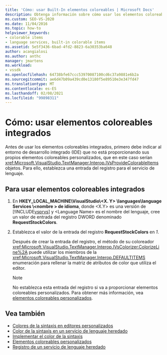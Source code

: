 ```yaml
---
title: 'Cómo: usar Built-In elementos coloreables | Microsoft Docs'
description: Obtenga información sobre cómo usar los elementos coloreables integrados en el entorno de desarrollo integrado (IDE) de Visual Studio para su servicio de lenguaje.
ms.custom: SEO-VS-2020
ms.date: 11/04/2016
ms.topic: how-to
helpviewer_keywords:
- colorable items
- language services, built-in colorable items
ms.assetid: 5e5f3436-6bad-4fd2-8823-6a30353ba648
author: acangialosi
ms.author: anthc
manager: jmartens
ms.workload:
- vssdk
ms.openlocfilehash: 64738bfe67ccc53970087100cd6c37a9881e6b2a
ms.sourcegitcommit: ae6d47b09a439cd0e13180f5e89510e3e347fd47
ms.translationtype: MT
ms.contentlocale: es-ES
ms.lasthandoff: 02/08/2021
ms.locfileid: "99898311"
---
```

# <a name="how-to-use-built-in-colorable-items"></a>Cómo: usar elementos coloreables integrados
Antes de usar los elementos coloreables integrados, primero debe indicar al entorno de desarrollo integrado (IDE) que no está proporcionando sus propios elementos coloreables personalizados, que en este caso serían <xref:Microsoft.VisualStudio.TextManager.Interop.IVsProvideColorableItems> objetos. Para ello, establezca una entrada del registro para el servicio de lenguaje.

## <a name="to-use-built-in-colorable-items"></a>Para usar elementos coloreables integrados

1. En **HKEY_LOCAL_MACHINE\VisualStudio\\<X. Y> \languages\language Services \\<nombre \> de idioma**, donde \<X.Y> es una versión de [!INCLUDE[vsprvs](../../code-quality/includes/vsprvs_md.md)] y \<Language Name> es el nombre del lenguaje, cree un valor de entrada del registro DWORD denominado **RequestStockColors**.

2. Establezca el valor de la entrada del registro **RequestStockColors** en *1*.

    Después de crear la entrada del registro, el método de su coloreador <xref:Microsoft.VisualStudio.TextManager.Interop.IVsColorizer.ColorizeLine%2A> puede utilizar los miembros de la <xref:Microsoft.VisualStudio.TextManager.Interop.DEFAULTITEMS> enumeración para rellenar la matriz de atributos de color que utiliza el editor.

   > [!NOTE]
   > No establezca esta entrada del registro si va a proporcionar elementos coloreables personalizados. Para obtener más información, vea [elementos coloreables personalizados](../../extensibility/internals/custom-colorable-items.md).

## <a name="see-also"></a>Vea también
- [Colores de la sintaxis en editores personalizados](../../extensibility/syntax-coloring-in-custom-editors.md)
- [Color de la sintaxis en un servicio de lenguaje heredado](../../extensibility/internals/syntax-coloring-in-a-legacy-language-service.md)
- [Implementar el color de la sintaxis](../../extensibility/internals/implementing-syntax-coloring.md)
- [Elementos coloreables personalizados](../../extensibility/internals/custom-colorable-items.md)
- [Registro de un servicio de lenguaje heredado](../../extensibility/internals/registering-a-legacy-language-service2.md)
